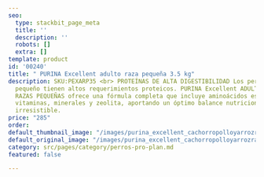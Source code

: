 ```yaml
---
seo:
  type: stackbit_page_meta
  title: ''
  description: ''
  robots: []
  extra: []
template: product
id: '00240'
title: " PURINA Excellent adulto raza pequeña 3.5 kg"
description: SKU:PEXARP35 <br> PROTEÍNAS DE ALTA DIGESTIBILIDAD Los perros de tamaño
  pequeño tienen altos requerimientos proteicos. PURINA Excellent ADULTO POLLO Y ARROZ
  RAZAS PEQUEÑAS ofrece una fórmula completa que incluye aminoácidos esenciales, inulina,
  vitaminas, minerales y zeolita, aportando un óptimo balance nutricional y un sabor
  irresistible.
price: "285"
order: 
default_thumbnail_image: "/images/purina_excellent_cachorropolloyarrozrazaspequenasproducto.png"
default_original_image: "/images/purina_excellent_cachorropolloyarrozrazaspequenasproducto.png"
category: src/pages/category/perros-pro-plan.md
featured: false

---
```

